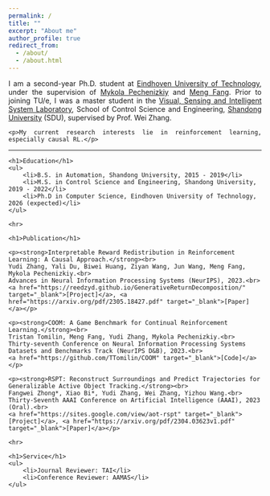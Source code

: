 ```yaml
---
permalink: /
title: ""
excerpt: "About me"
author_profile: true
redirect_from:
  - /about/
  - /about.html
---
```


<!-- <!DOCTYPE html> -->
<html lang="en">
<head>
    <meta charset="UTF-8">
    <meta http-equiv="X-UA-Compatible" content="IE=edge">
    <meta name="viewport" content="width=device-width, initial-scale=1.0">
    <title>Ph.D. Student Profile</title>
</head>
<body>
<div style="text-align:justify">
    <p>I am a second-year Ph.D. student at <a href="https://www.tue.nl/en/" target="_blank">Eindhoven University of Technology</a>, under the supervision of <a href="https://www.win.tue.nl/~mpechen/?_gl=1*iopzok*_ga*NTk4Mzc5NDExLjE2ODA3NzUyNjU.*_ga_JN37M497TT*MTY5ODMzMjE2My4yOC4xLjE2OTgzMzIxODEuNDIuMC4w" target="_blank">Mykola Pechenizkiy</a> and <a href="https://mengf1.github.io/" target="_blank">Meng Fang</a>. Prior to joining TU/e, I was a master student in the <a href="http://www.vsislab.com/" target="_blank">Visual, Sensing and Intelligent System Laboratory</a>, School of Control Science and Engineering, <a href="https://www.en.sdu.edu.cn/" target="_blank">Shandong University</a> (SDU), supervised by Prof. Wei Zhang. 

    <p>My current research interests lie in reinforcement learning, especially causal RL.</p>

</div>
    <hr>

    <h1>Education</h1>
    <ul>
        <li>B.S. in Automation, Shandong University, 2015 - 2019</li>
        <li>M.S. in Control Science and Engineering, Shandong University, 2019 - 2022</li>
        <li>Ph.D in Computer Science, Eindhoven University of Technology, 2026 (expected)</li>
    </ul>

    <hr>

    <h1>Publication</h1>

    <p><strong>Interpretable Reward Redistribution in Reinforcement Learning: A Causal Approach.</strong><br>
    Yudi Zhang, Yali Du, Biwei Huang, Ziyan Wang, Jun Wang, Meng Fang, Mykola Pechenizkiy.<br>
    Advances in Neural Information Processing Systems (NeurIPS), 2023.<br>
    <a href="https://reedzyd.github.io/GenerativeReturnDecomposition/" target="_blank">[Project]</a>, <a href="https://arxiv.org/pdf/2305.18427.pdf" target="_blank">[Paper]</a></p>

    <p><strong>COOM: A Game Benchmark for Continual Reinforcement Learning.</strong><br>
    Tristan Tomilin, Meng Fang, Yudi Zhang, Mykola Pechenizkiy.<br>
    Thirty-seventh Conference on Neural Information Processing Systems Datasets and Benchmarks Track (NeurIPS D&B), 2023.<br>
    <a href="https://github.com/TTomilin/COOM" target="_blank">[Code]</a></p>

    <p><strong>RSPT: Reconstruct Surroundings and Predict Trajectories for Generalizable Active Object Tracking.</strong><br>
    Fangwei Zhong*, Xiao Bi*, Yudi Zhang, Wei Zhang, Yizhou Wang.<br>
    Thirty-Seventh AAAI Conference on Artificial Intelligence (AAAI), 2023 (Oral).<br>
    <a href="https://sites.google.com/view/aot-rspt" target="_blank">[Project]</a>, <a href="https://arxiv.org/pdf/2304.03623v1.pdf" target="_blank">[Paper]</a></p>

    <hr>

    <h1>Service</h1>
    <ul>
        <li>Journal Reviewer: TAI</li>
        <li>Conference Reviewer: AAMAS</li>
    </ul>

</body>
</html>
